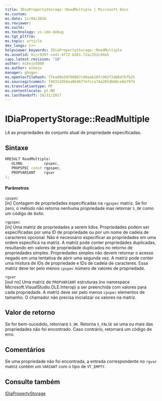 ```yaml
---
title: IDiaPropertyStorage::ReadMultiple | Microsoft Docs
ms.custom: 
ms.date: 11/04/2016
ms.reviewer: 
ms.suite: 
ms.technology: vs-ide-debug
ms.tgt_pltfrm: 
ms.topic: article
dev_langs: C++
helpviewer_keywords: IDiaPropertyStorage::ReadMultiple
ms.assetid: 6ccc9397-ce41-4f72-b261-72ac252cd4a5
caps.latest.revision: "10"
author: mikejo5000
ms.author: mikejo
manager: ghogen
ms.openlocfilehash: 77ead9e28f86067c08aa610fc902f2a0847bfb25
ms.sourcegitcommit: f40311056ea0b4677efcca74a285dbb0ce0e7974
ms.translationtype: MT
ms.contentlocale: pt-BR
ms.lasthandoff: 10/31/2017
---
```

# <a name="idiapropertystoragereadmultiple"></a>IDiaPropertyStorage::ReadMultiple
Lê as propriedades do conjunto atual de propriedade especificadas.  
  
## <a name="syntax"></a>Sintaxe  
  
```C++  
HRESULT ReadMultiple(   
   ULONG          cpspec,  
   PROPSPEC const rgpspec,  
   PROPVARIANT    rgvar  
);  
```  
  
#### <a name="parameters"></a>Parâmetros  
 `cpspec`  
 [in] Contagem de propriedades especificadas na `rgpspec` matriz. Se for zero, o método não retorna nenhuma propriedade mas retornar `S_OK` como um código de êxito.  
  
 `rgpspec`  
 [in] Uma matriz de propriedades a serem lidos. Propriedades podem ser especificadas por uma ID de propriedade ou por um nome de cadeia de caracteres opcional. Não é necessário especificar as propriedades em uma ordem específica na matriz. A matriz pode conter propriedades duplicadas, resultando em valores de propriedade duplicados no retorno de propriedades simples. Propriedades simples não devem retornar o acesso negado em uma tentativa de abrir uma segunda vez. A matriz pode conter uma mistura de IDs de propriedade e IDs de cadeia de caracteres. Essa matriz deve ter pelo menos `cpspec` número de valores de propriedade.  
  
 `rgvar`  
 [out no] Uma matriz de `PROPVARIANT` estruturas (no namespace Microsoft.VisualStudio.OLE.Interop) a ser preenchida com valores para cada propriedade. A matriz deve ser pelo menos `cpspec` elementos de tamanho. O chamador não precisa inicializar os valores na matriz.  
  
## <a name="return-value"></a>Valor de retorno  
 Se for bem-sucedido, retornará `S_OK`. Retorna `S_FALSE` se uma ou mais das propriedades não foi encontrado. Caso contrário, retornará um código de erro.  
  
## <a name="remarks"></a>Comentários  
 Se uma propriedade não foi encontrada, a entrada correspondente no `rgvar` matriz contém um `VARIANT` com o tipo de `VT_EMPTY`.  
  
## <a name="see-also"></a>Consulte também  
 [IDiaPropertyStorage](../../debugger/debug-interface-access/idiapropertystorage.md)